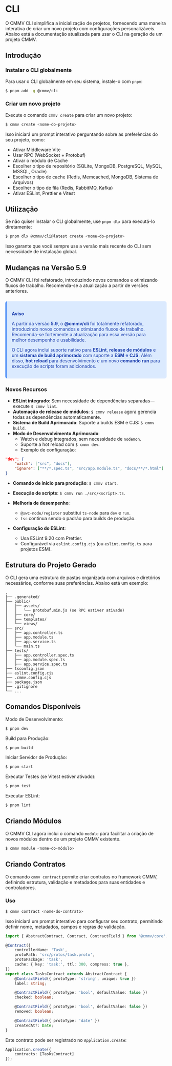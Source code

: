 # CLI

O CMMV CLI simplifica a inicialização de projetos, fornecendo uma maneira interativa de criar um novo projeto com configurações personalizáveis. Abaixo está a documentação atualizada para usar o CLI na geração de um projeto CMMV.

## Introdução

### Instalar o CLI globalmente

Para usar o CLI globalmente em seu sistema, instale-o com `pnpm`:

```bash
$ pnpm add -g @cmmv/cli
```

### Criar um novo projeto

Execute o comando `cmmv create` para criar um novo projeto:

```bash
$ cmmv create <nome-do-projeto>
```

Isso iniciará um prompt interativo perguntando sobre as preferências do seu projeto, como:

* Ativar Middleware Vite
* Usar RPC (WebSocket + Protobuf)
* Ativar o módulo de Cache
* Escolher o tipo de repositório (SQLite, MongoDB, PostgreSQL, MySQL, MSSQL, Oracle)
* Escolher o tipo de cache (Redis, Memcached, MongoDB, Sistema de Arquivos)
* Escolher o tipo de fila (Redis, RabbitMQ, Kafka)
* Ativar ESLint, Prettier e Vitest

## Utilização

Se não quiser instalar o CLI globalmente, use `pnpm dlx` para executá-lo diretamente:

```bash
$ pnpm dlx @cmmv/cli@latest create <nome-do-projeto>
```

Isso garante que você sempre use a versão mais recente do CLI sem necessidade de instalação global.

## Mudanças na Versão 5.9

O CMMV CLI foi refatorado, introduzindo novos comandos e otimizando fluxos de trabalho. Recomenda-se a atualização a partir de versões anteriores.

<div style="
    background-color: #DBEAFE;
    border-left: 4px solid #3B82F6;
    color: #1E40AF;
    padding: 1rem;
    border-radius: 0.375rem;
    margin: 1.5rem 0;
">
    <p style="font-weight: bold; margin-bottom: 0.5rem;">Aviso</p>
    <p>
        A partir da versão <strong>5.9</strong>, o <strong>@cmmv/cli</strong> foi totalmente refatorado, introduzindo novos comandos e otimizando fluxos de trabalho.
        Recomenda-se fortemente a atualização para essa versão para melhor desempenho e usabilidade.
    </p>
    <p>
        O CLI agora inclui suporte nativo para <strong>ESLint</strong>, <strong>release de módulos</strong> e um <strong>sistema de build aprimorado</strong> com suporte a <strong>ESM</strong> e <strong>CJS</strong>.
        Além disso, <strong>hot reload</strong> para desenvolvimento e um novo <strong>comando run</strong> para execução de scripts foram adicionados.
    </p>
</div>

### Novos Recursos

* **ESLint integrado**: Sem necessidade de dependências separadas—execute `$ cmmv lint`.
* **Automação de release de módulos**: `$ cmmv release` agora gerencia todas as dependências automaticamente.
* **Sistema de Build Aprimorado**: Suporte a builds ESM e CJS: `$ cmmv build`.
* **Modo de Desenvolvimento Aprimorado**:
    * Watch e debug integrados, sem necessidade de `nodemon`.
    * Suporte a hot reload com `$ cmmv dev`.
    * Exemplo de configuração:

```json
"dev": {
    "watch": ["src", "docs"],
    "ignore": ["**/*.spec.ts", "src/app.module.ts", "docs/**/*.html"]
}
```

* **Comando de início para produção**: `$ cmmv start`.
* **Execução de scripts**: `$ cmmv run ./src/<script>.ts`.
* **Melhoria de desempenho**:
    * `@swc-node/register` substitui `ts-node` para `dev` e `run`.
    * `tsc` continua sendo o padrão para builds de produção.

* **Configuração do ESLint**:
    * Usa ESLint 9.20 com Prettier.
    * Configurável via `eslint.config.cjs` (ou `eslint.config.ts` para projetos ESM).

## Estrutura do Projeto Gerado

O CLI gera uma estrutura de pastas organizada com arquivos e diretórios necessários, conforme suas preferências. Abaixo está um exemplo:

```
.
├── .generated/
├── public/
│   ├── assets/
│   │   └── protobuf.min.js (se RPC estiver ativado)
│   ├── core/
│   ├── templates/
│   └── views/
├── src/
│   ├── app.controller.ts
│   ├── app.module.ts
│   ├── app.service.ts
│   └── main.ts
├── tests/
│   ├── app.controller.spec.ts
│   ├── app.module.spec.ts
│   ├── app.service.spec.ts
├── tsconfig.json
├── eslint.config.cjs
├── .cmmv.config.cjs
├── package.json
├── .gitignore
└── ...
```

## Comandos Disponíveis

Modo de Desenvolvimento:

```bash
$ pnpm dev
```

Build para Produção:

```bash
$ pnpm build
```

Iniciar Servidor de Produção:

```bash
$ pnpm start
```

Executar Testes (se Vitest estiver ativado):

```bash
$ pnpm test
```

Executar ESLint:

```bash
$ pnpm lint
```

## Criando Módulos

O CMMV CLI agora inclui o comando `module` para facilitar a criação de novos módulos dentro de um projeto CMMV existente.

```bash
$ cmmv module <nome-do-módulo>
```

## Criando Contratos

O comando `cmmv contract` permite criar contratos no framework CMMV, definindo estrutura, validação e metadados para suas entidades e controladores.

### Uso

```bash
$ cmmv contract <nome-do-contrato>
```

Isso iniciará um prompt interativo para configurar seu contrato, permitindo definir nome, metadados, campos e regras de validação.

```typescript
import { AbstractContract, Contract, ContractField } from '@cmmv/core';

@Contract({
    controllerName: 'Task',
    protoPath: 'src/protos/task.proto',
    protoPackage: 'task',
    cache: { key: 'task:', ttl: 300, compress: true },
})
export class TasksContract extends AbstractContract {
    @ContractField({ protoType: 'string', unique: true })
    label: string;

    @ContractField({ protoType: 'bool', defaultValue: false })
    checked: boolean;

    @ContractField({ protoType: 'bool', defaultValue: false })
    removed: boolean;

    @ContractField({ protoType: 'date' })
    createdAt?: Date;
}
```

Este contrato pode ser registrado no `Application.create`:

```typescript
Application.create({
    contracts: [TasksContract]
});
```
